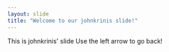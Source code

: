 ```yaml
---
layout: slide
title: "Welcome to our johnkrinis slide!"
---
```

This is johnkrinis' slide
Use the left arrow to go back!